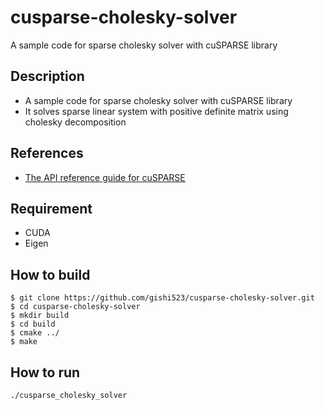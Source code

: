 # cusparse-cholesky-solver
A sample code for sparse cholesky solver with cuSPARSE library

## Description
- A sample code for sparse cholesky solver with cuSPARSE library
- It solves sparse linear system with positive definite matrix using cholesky decomposition


## References
- [The API reference guide for cuSPARSE](https://docs.nvidia.com/cuda/cusparse/index.html)

## Requirement
- CUDA
- Eigen

## How to build
```
$ git clone https://github.com/gishi523/cusparse-cholesky-solver.git
$ cd cusparse-cholesky-solver
$ mkdir build
$ cd build
$ cmake ../
$ make
```

## How to run
```
./cusparse_cholesky_solver
```
